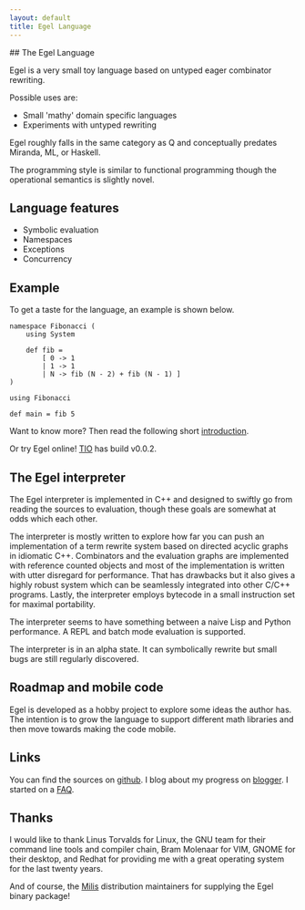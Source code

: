 ```yaml
---
layout: default
title: Egel Language
---
```

<html markdown="1">
<head>
<link rel="stylesheet" href="css/main.css">
</head>
<body markdown="1">
## The Egel Language

Egel is a very small toy language based on untyped eager combinator rewriting.

Possible uses are:

+ Small 'mathy' domain specific languages
+ Experiments with untyped rewriting

Egel roughly falls in the same category as Q and conceptually predates Miranda, ML, or Haskell.

The programming style is similar to functional programming though the operational semantics is
slightly novel.

## Language features

+ Symbolic evaluation
+ Namespaces
+ Exceptions
+ Concurrency

## Example

To get a taste for the language, an example is shown below.

```egel
namespace Fibonacci (
    using System
  
    def fib =
        [ 0 -> 1
        | 1 -> 1
        | N -> fib (N - 2) + fib (N - 1) ]
)

using Fibonacci

def main = fib 5
```

Want to know more? Then read the following short [introduction](http://egel.readthedocs.io).

Or try Egel online! [TIO](https://tio.run/##hVTbbtpAEH33V4x4qQ0NV/WFiEptWqFKEZHICxZByMFjsqq9a9mLGtrk2@nsxeuloa0l8M6Zy5mdi3GP@ek06HYD6MJS1ChlAjciRcDnpChzJIH/SI7varhlGfbJTFneI07hScpyOhhUxmtHTn1R7Uk9CFhRikpCp6wwPxCO@47DmCBRdILgUDO@h/tjLbGwwi2rpT1@uwuCFDN4FEmV1uwnwgw@GAiLUh5JXMMKYrj6CEPYGA3jNRLHLAB6jPrz3aflF2WkMYsPIR4qjGWQ8BRCAmYzWEUQxvoURyCfkMPIOXkP5jXasCbQpqHfCUG5WvocJSwpy6wShRSUY9he5QpGESXrp0S56rsUSQnhw6o9anSlUorpR3YbCrs0hGXFuNxhnrsr62tpGDp96Gj0BbYe2oVOk69GdFbOvymXSy0TeZrDequYbU7rUKfThNT8oS0IKTZket2wPXBiAy7KpjiuVAcu/2A13XTMNiSR6XKFsX5H0Gs1l9HemfXf4sVvfOJ/WIdx7wJ37yKzRu09OT5LrzkLO3ULNWUTO2RmooauV42RqCDUhuPIHibRuUvDcijTROJ/OqkGkpo4s3PlmqjK7rUPQtObFiEoyxMpidg08Wx2VVgaXT8s3MCiDa1LoBA9vZ5nM16VmSgYRu22msMLaMXWU9gVb1d7Y78HlIOtxmPO@HesbCVC6zFSZew7cXwuTkg03kXCON3G7fD864K@CS6oIbO3sPoR6f0WaJdzk/Fbk5FfC7dmc29V98ixSiQTfEp7dO3v69xu1S/F9V6H0//j19PpNw) has build v0.0.2.

## The Egel interpreter

The Egel interpreter is implemented in C++ and designed to swiftly go 
from reading the sources to evaluation, though these goals are somewhat
at odds which each other.

The interpreter is mostly written to explore how far you can push
an implementation of a term rewrite system based on directed acyclic graphs in idiomatic C++.
Combinators and the evaluation graphs are implemented with reference counted
objects and most of the implementation is written with utter disregard
for performance. That has drawbacks but it also gives a highly robust system which
can be seamlessly integrated into other C/C++ programs. Lastly, the 
interpreter employs bytecode in a small instruction set for maximal
portability.

The interpreter seems to have something between a naive Lisp and
Python performance. A REPL and batch mode evaluation is supported.

The interpreter is in an alpha state. It can symbolically rewrite but
small bugs are still regularly discovered.

## Roadmap and mobile code

Egel is developed as a hobby project to explore some ideas the author
has. The intention is to grow the language to support different math
libraries and then move towards making the code mobile.

## Links

You can find the sources on [github](http://github.com/egel-lang/).
I blog about my progress on [blogger](http://egel-language.blogspot.nl/).
I started on a [FAQ](https://egel-lang.github.io/FAQ.html).

## Thanks

I would like to thank Linus Torvalds for Linux, the GNU team for their
command line tools and compiler chain, Bram Molenaar for
VIM, GNOME for their desktop, and Redhat for providing me with a 
great operating system for the last twenty years.

And of course, the [Milis](https://milislinux.org/) distribution maintainers for
supplying the Egel binary package!
</body>
</html>
